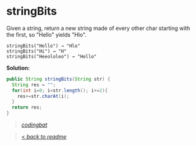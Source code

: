 # stringBits

Given a string, return a new string made of every other char starting with the first, so "Hello" yields "Hlo".

```
stringBits("Hello") → "Hlo"
stringBits("Hi") → "H"
stringBits("Heeololeo") → "Hello"
```

**Solution:**

```java
public String stringBits(String str) {
  String res = "";
  for(int i=0; i<str.length(); i+=2){
    res+=str.charAt(i);
  }
  return res;
}
```

>  _[codingbat](http://codingbat.com/prob/p165666)_

> [< _back to readme_](/README.md)